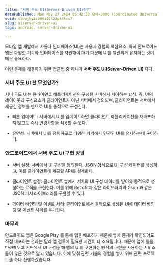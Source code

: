 ```yaml
---
title: "서버 주도 UI(Server-Driven UI)란?"
datePublished: Mon May 27 2024 05:42:38 GMT+0000 (Coordinated Universal Time)
cuid: clwojky1s000i09k23ptfhxc7
slug: uiserver-driven-ui
tags: android, server-driven-ui

---
```


모바일 앱 개발에서 사용자 인터페이스(UI)는 사용자 경험의 핵심요소. 특히 안드로이드 앱은 다양한 기기와 인터페이스를 지원해야 하기 때문에 UI를 일관되게 유지하는 것이 매우 중요하다.

이런 문제를 해결하기 위한 접근법 중 하나가 **서버 주도 UI(Server-Driven UI)** 이다.

### 서버 주도 UI 란 무엇인가?

서버 주도 UI는 클라이언트 애플리케이션의 구성을 서버에서 제어하는 방식. 즉, UI의 레이아웃과 구성요소가 클라이언트가 아닌 서버에서 정의되며, 클라이언트는 서버에서 제공한 정보를 반으로 UI를 통적으로 구성한다.

* 빠른 업데이트: 서버에서 UI를 업데이트하면 클라이언트 애플리케이션을 재배포하지 않고도 즉시 변경사항을 적용할 수 있다.
    
* 유연성: 서버에서 UI를 정의하므로 다양한 기기에서 일관된 UI를 유지하는데 용이하다.
    

### 안드로이드에서 서버 주도 UI 구현 방법

* 서버 설정: 서버에서 UI 구성을 정의한다. JSON 형식으로 UI 구성 데이터를 생성하고, 이를 클라이언트에 제공할 API를 설계한다.
    
* 클라이언트 설정: 클라이언트 앱에서 서버의 UI 구성 데이터를 받아와 동적으로 생성하는 로직을 구현한다. 이를 위해 Retrofit과 같은 라이브러리와 Gson 과 같은 JSON 파서 라이브러리를 구현할 수 있다.
    
* 데이터 바인딩 및 이벤트 처리: 클라이언트에서 동적으로 생성된 UI에 데이터 바인딩 및 이벤트 처리를 추가한다.
    

### 마무리

안드로이드 앱은 Google Play 를 통해 앱을 배포하기 때문에 앱에 문제가 확인되어도 직접 배포하는 것과는 달리 앱 검토에 필요한 시간이 더 소요됩니다. 때문에 앱에 틀을 마련해두고 서버에서 UI 구성을 해 앱의 UI를 구현하는 방식의 구현을 사용하는 서비스들이 많은 것으로 알고 있습니다. 이에 맞춰 관련 기술의 경험을 쌓기 위해 관련 프로젝트를 하나 진행하겠습니다.